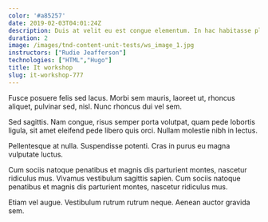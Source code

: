 ```yaml
---
color: '#a85257'
date: 2019-02-03T04:01:24Z
description: Duis at velit eu est congue elementum. In hac habitasse platea dictumst.
duration: 2
image: /images/tnd-content-unit-tests/ws_image_1.jpg
instructors: ["Rudie Jeafferson"]
technologies: ["HTML","Hugo"]
title: It workshop
slug: it-workshop-777
---
```

Fusce posuere felis sed lacus. Morbi sem mauris, laoreet ut, rhoncus aliquet, pulvinar sed, nisl. Nunc rhoncus dui vel sem.

Sed sagittis. Nam congue, risus semper porta volutpat, quam pede lobortis ligula, sit amet eleifend pede libero quis orci. Nullam molestie nibh in lectus.

Pellentesque at nulla. Suspendisse potenti. Cras in purus eu magna vulputate luctus.

Cum sociis natoque penatibus et magnis dis parturient montes, nascetur ridiculus mus. Vivamus vestibulum sagittis sapien. Cum sociis natoque penatibus et magnis dis parturient montes, nascetur ridiculus mus.

Etiam vel augue. Vestibulum rutrum rutrum neque. Aenean auctor gravida sem.
